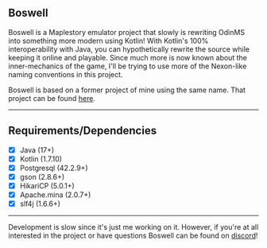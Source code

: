 ## Boswell
Boswell is a Maplestory emulator project that slowly is rewriting OdinMS 
into something more modern using Kotlin! With Kotlin's 100% interoperability with Java, 
you can hypothetically rewrite the source while keeping it online and playable. 
Since much more is now known about the inner-mechanics of the game, I'll be trying 
to use more of the Nexon-like naming conventions in this project.

Boswell is based on a former project of mine using the same name. That project 
can be found [here](https://github.com/boswell83/boswell).

-------------------------------------------------------------------

## Requirements/Dependencies
- [x] Java (17+)
- [x] Kotlin (1.7.10)
- [x] Postgresql (42.2.9+)
- [x] gson (2.8.6+)
- [x] HikariCP (5.0.1+)
- [x] Apache.mina (2.0.7+)
- [x] slf4j (1.6.6+)

-------------------------------------------------------------------

Development is slow since it's just me working on it. However, if you're at 
all interested in the project or have questions Boswell can be found on 
[discord](https://discord.gg/dFuG462yHX)! 